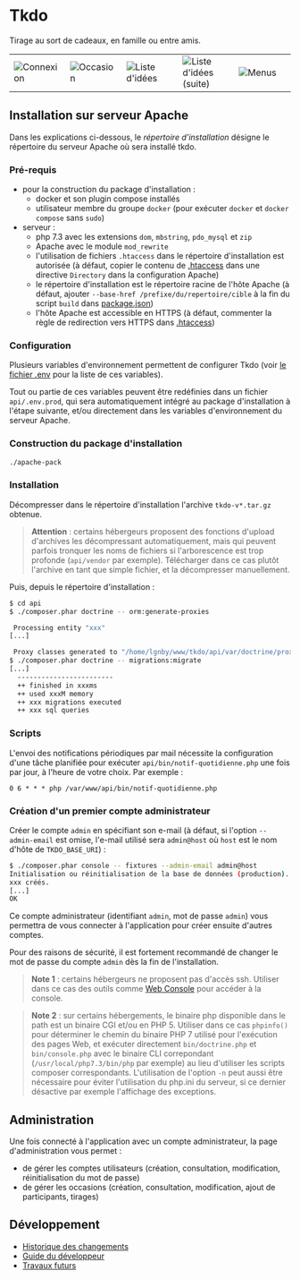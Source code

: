 # Tkdo

Tirage au sort de cadeaux, en famille ou entre amis.

<table><tr>
  <td width="20%"><img src="doc/connexion.png?raw=true" alt="Connexion"></td>
  <td width="20%"><img src="doc/occasion.png?raw=true" alt="Occasion"></td>
  <td width="20%"><img src="doc/idee-1.png?raw=true" alt="Liste d'idées"></td>
  <td width="20%"><img src="doc/idee-2.png?raw=true" alt="Liste d'idées (suite)"></td>
  <td width="20%"><img src="doc/menus.png?raw=true" alt="Menus"></td>
</tr></table>

## Installation sur serveur Apache

Dans les explications ci-dessous, le *répertoire d'installation* désigne le répertoire du serveur Apache
où sera installé tkdo.

### Pré-requis

- pour la construction du package d'installation :
  - docker et son plugin compose installés
  - utilisateur membre du groupe `docker` (pour exécuter `docker` et `docker compose` sans `sudo`)
- serveur :
  - php 7.3 avec les extensions `dom`, `mbstring`, `pdo_mysql` et `zip`
  - Apache avec le module `mod_rewrite`
  - l'utilisation de fichiers `.htaccess` dans le répertoire d'installation est autorisée 
    (à défaut, copier le contenu de [.htaccess](./apache/.htaccess) dans une directive `Directory` dans la configuration Apache)
  - le répertoire d'installation est le répertoire racine de l'hôte Apache
    (à défaut, ajouter `--base-href /prefixe/du/repertoire/cible` à la fin du script `build` dans [package.json](./package.json))
  - l'hôte Apache est accessible en HTTPS
    (à défaut, commenter la règle de redirection vers HTTPS dans [.htaccess](./apache/.htaccess))

### Configuration

Plusieurs variables d'environnement permettent de configurer Tkdo
(voir [le fichier .env](./api/.env) pour la liste de ces variables).

Tout ou partie de ces variables peuvent être redéfinies dans un fichier `api/.env.prod`,
qui sera automatiquement intégré au package d'installation à l'étape suivante,
et/ou directement dans les variables d'environnement du serveur Apache.

### Construction du package d'installation

```bash
./apache-pack
```

### Installation

Décompresser dans le répertoire d'installation l'archive `tkdo-v*.tar.gz` obtenue.

> **Attention** : certains hébergeurs proposent des fonctions d'upload d'archives les décompressant automatiquement,
> mais qui peuvent parfois tronquer les noms de fichiers si l'arborescence est trop profonde (`api/vendor` par exemple).
> Télécharger dans ce cas plutôt l'archive en tant que simple fichier, et la décompresser manuellement.

Puis, depuis le répertoire d'installation :

```bash
$ cd api
$ ./composer.phar doctrine -- orm:generate-proxies

 Processing entity "xxx"
[...]

 Proxy classes generated to "/home/lgnby/www/tkdo/api/var/doctrine/proxy"
$ ./composer.phar doctrine -- migrations:migrate
[...]
  ------------------------
  ++ finished in xxxms
  ++ used xxxM memory
  ++ xxx migrations executed
  ++ xxx sql queries
```

### Scripts

L'envoi des notifications périodiques par mail nécessite la configuration d'une tâche planifiée
pour exécuter `api/bin/notif-quotidienne.php` une fois par jour, à l'heure de votre choix.
Par exemple :

```crontab
0 6 * * * php /var/www/api/bin/notif-quotidienne.php
```

### Création d'un premier compte administrateur

Créer le compte `admin` en spécifiant son e-mail
(à défaut, si l'option `--admin-email` est omise,
l'e-mail utilisé sera `admin@host` où `host` est le nom d'hôte de `TKDO_BASE_URI`) :

```bash
$ ./composer.phar console -- fixtures --admin-email admin@host
Initialisation ou réinitialisation de la base de données (production)...
xxx créés.
[...]
OK
```

Ce compte administrateur (identifiant `admin`, mot de passe `admin`)
vous permettra de vous connecter à l'application pour créer ensuite d'autres comptes.

Pour des raisons de sécurité, il est fortement recommandé
de changer le mot de passe du compte `admin` dès la fin de l'installation.

> **Note 1** : certains hébergeurs ne proposent pas d'accès ssh.
> Utiliser dans ce cas des outils comme [Web Console](http://web-console.org/) pour accéder à la console.

> **Note 2** : sur certains hébergements, le binaire php disponible dans le path est un binaire CGI et/ou en PHP 5.
> Utiliser dans ce cas `phpinfo()` pour déterminer le chemin du binaire PHP 7 utilisé pour l'exécution des pages Web,
> et exécuter directement `bin/doctrine.php` et  `bin/console.php` avec le binaire CLI correpondant (`/usr/local/php7.3/bin/php` par exemple) au lieu d'utiliser les scripts composer correspondants.
> L'utilisation de l'option `-n` peut aussi être nécessaire pour éviter l'utilisation du php.ini du serveur,
> si ce dernier désactive par exemple l'affichage des exceptions.

## Administration

Une fois connecté à l'application avec un compte administrateur,
la page d'administration vous permet :
- de gérer les comptes utilisateurs (création, consultation, modification, réinitialisation du mot de passe)
- de gérer les occasions (création, consultation, modification, ajout de participants, tirages)

## Développement

- [Historique des changements](./CHANGELOG.md)
- [Guide du développeur](./CONTRIBUTING.md)
- [Travaux futurs](./BACKLOG.md)
